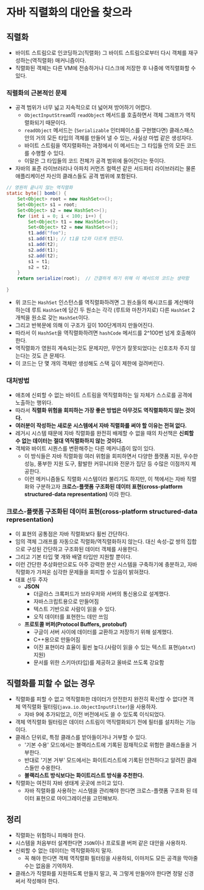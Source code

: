 # 자바 직렬화의 대안을 찾으라

## 직렬화

* 바이트 스트림으로 인코딩하고(직렬화) 그 바이트 스트림으로부터 다시 객체를 재구성하는(역직렬화) 매커니즘이다.
* 직렬화된 객체는 다른 VM에 전송하거나 디스크에 저장한 후 나중에 역직렬화할 수 있다.

### 직렬화의 근본적인 문제

* 공격 범위가 너무 넓고 지속적으로 더 넓어져 방어하기 어렵다.
  * `ObjectInputStream`의 `readObject` 메서드를 호출하면서 객체 그래프가 역직렬화되기 때문이다.
  * `readObject` 메서드는 (`Serializable` 인터페이스를 구현했다면) 클래스패스 안의 거의 모든 타입의 객체를 만들어 낼 수 있는,
   사실상 마법 같은 생성자다.
  * 바이트 스트림을 역지렬화하는 과정에서 이 메서드는 그 타입들 안의 모든 코드를 수행할 수 있다.
  * 이말은 그 타입들의 코드 전체가 공격 범위에 들어간다는 뜻이다.
* 자바의 표준 라이브러리나 아파치 커먼즈 컬렉션 같은 서드파티 라이브러리는 물론 애플리케이션 자신의 클래스들도 공격 범위에 포함된다.

```java
// 영원히 끝나지 않는 역직렬화
static byte[] bomb() {
    Set<Object> root = new HashSet<>();
    Set<Object> s1 = root;
    Set<Object> s2 = new HashSet<>();
    for (int i = 0; i < 100; i++) {
        Set<Object> t1 = new HashSet<>();
        Set<Object> t2 = new HashSet<>();
        t1.add("foo");
        s1.add(t1); // t1을 t2와 다르게 만든다.
        s1.add(t2);
        s2.add(t1);
        s2.add(t2);
        s1 = t1;
        s2 = t2;
    }
    return serialize(root);  // 간결하게 하기 위해 이 메서드의 코드는 생략함
    
}
```

* 위 코드는 `HashSet` 인스턴스를 역직렬화하려면 그 원소들의 해시코드를 계산해야 하는데 루트 `HashSet`에 담긴 두 원소는 각각 (루트와 마찬가지로)
 다른 `HashSet` 2개씩을 원소로 갖는 `HashSet`이다.
* 그리고 반복문에 의해 이 구조가 깊이 100단계까지 만들어진다.
* 따라서 이 `HashSet`을 역직렬화하려면 `hashCode` 메서드를 2^100번 넘게 호출해야 한다.
* 역직렬화가 영원히 계속되는것도 문제지만, 무언가 잘못되었다는 신호조차 주지 않는다는 것도 큰 문제다.
* 이 코드는 단 몇 개의 객체만 생성해도 스택 깊이 제한에 걸려버린다.

### 대처방법

* 애초에 신뢰할 수 없는 바이트 스트림을 역직렬화하는 일 자체가 스스로를 공격에 노출하는 행위다.
* 따라서 **직렬화 위험을 회피하는 가장 좋은 방법은 아무것도 역직렬화하지 않는 것이다.**
* **여러분이 작성하는 새로운 시스템에서 자바 직렬화를 써야 할 이유는 전혀 없다.**
* 레거시 시스템 때문에 자바 직렬화를 완전히 배제할 수 없을 때의 차선책은 **신뢰할 수 없는 데이터는 절대 역직렬화하지 않는 것이다.**
* 객체와 바이트 시퀀스를 변환해주는 다른 메커니즘이 많이 있다.
  * 이 방식들은 자바 직렬화읭 여러 위험을 회피하면서 다양한 플랫폼 지원, 우수한 성능, 풍부한 지원 도구, 활발한 커뮤니티와 전문가 집단 등 
   수많은 이점까지 제공한다.
  * 이런 메커니즘들도 직렬화 시스템이라 불리기도 하지만, 이 책에서는 자바 직렬화와 구분하고자 **크로스-플랫폼 구조화된 데이터 표현(cross-platform structured-data representation)**
   이라 한다.

### 크로스-플랫폼 구조화된 데이터 표현(cross-platform structured-data representation)

* 이 표현의 공통점은 자바 직렬화보다 휠씬 간단하다.
* 임의 객체 그래프를 자동으로 직렬화/역직렬화하지 않는다. 대신 속성-값 쌍의 집합으로 구성된 간단하고 구조화된 데이터 객체를 사용한다.
* 그리고 기본 타입 몇 개와 배열 타입만 지원할 뿐이다.
* 이런 간단한 추상화만으로도 아주 강력한 분산 시스템을 구축하기에 충분하고, 자바 직렬화가 가져온 심각한 문제들을 회피할 수 있음이 밝혀졌다.
* 대표 선두 주자
  * **JSON**
    * 더글라스 크록퍼드가 브라우저와 서버의 통신용으로 설계했다.
    * 자바스크립트용으로 만들어짐
    * 텍스트 기반으로 사람이 읽을 수 있다.
    * 오직 데이터를 표현한느 데만 쓰임
  * **프로토콜 버퍼(Protocol Buffers, protobuf)**
    * 구글이 서버 사이에 데이터를 교환하고 저장하기 위해 설계했다.
    * C++용으로 만들어짐
    * 이진 표현이라 효율이 휠씬 높다.(사람이 읽을 수 있는 텍스트 표현(`pbtxt`) 지원)
    * 문서를 위한 스키마(타입)를 제공하고 올바로 쓰도록 강요함

## 직렬화를 피할 수 없는 경우

* 직렬화를 피할 수 없고 역직렬화한 데이터가 안전한지 완전히 확신할 수 없다면 객체 역직렬화 필터링(`java.io.ObjectInputFilter`)을 사용하자.
  * 자바 9에 추가되었고, 이전 버전에서도 쓸 수 있도록 이식되었다.
* 객체 역직렬화 필터링은 데이터 스트림이 역직렬화되기 전에 필터를 설치하는 기능이다.
* 클래스 단위로, 특정 클래스를 받아들이거나 거부할 수 있다.
  * '기본 수용' 모드에서는 블랙리스트에 기록된 잠재적으로 위험한 클래스들을 거부한다.
  * 반대로 '기본 거부' 모드에서는 화이트리스트에 기록된 안전하다고 알려진 클래스들만 수용한다.
  * **블랙리스트 방식보다는 화이트리스트 방식을 추천한다.**
* 직렬화는 여전히 자바 생태계 곳곳에 쓰이고 있다.
  * 자바 직렬화를 사용하는 시스템을 관리해야 한다면 크로스-플랫폼 구조화 된 데이터 표현으로 마이그레이션을 고민해보자.

## 정리

* 직렬화는 위험하니 피해야 한다.
* 시스템을 처음부터 설계한다면 `JSON`이나 프로토콜 버퍼 같은 대안을 사용하자.
* 신뢰할 수 없는 데이터는 역직렬화하지 말자.
  * 꼭 해야 한다면 객체 역직렬화 필터링을 사용하되, 이마저도 모든 공격을 막아줄 수는 없음을 기억하자.
* 클래스가 직렬화를 지원하도록 만들지 말고, 꼭 그렇게 만들어야 한다면 정말 신경써서 작성해야 한다.
